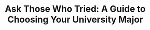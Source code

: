 ---
title: 'Ask Those Who Tried: A Guide to Choosing Your University Major'
type: 'personal project'
affiliation:
images: ["AskThoseWhoTried1","AskThoseWhoTried2"]
skills: ['Writing', 'Research']
videoLink: ""
github: ""
links: []
linkTitles: []
linkTypes: []
description: "Upon being overwhelmed by possible career paths, I conducted a qualitative research project in which I interviewed over 100 individuals about their chosen field of study, their satisfaction levels, and the reasons behind their satisfaction levels. Due to the project's success and the great insight obtained, I compiled and published the results into a book which ended up being sold in my high school."
---